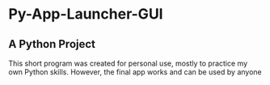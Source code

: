# Py-App-Launcher-GUI
## A Python Project

This short program was created for personal use, mostly to practice my own Python skills. 
However, the final app works and can be used by anyone
